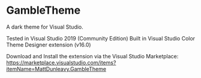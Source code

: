 # GambleTheme
A dark theme for Visual Studio.

Tested in Visual Studio 2019 (Community Edition)
Built in Visual Studio Color Theme Designer extension (v16.0)

Download and Install the extension via the Visual Studio Marketplace:
https://marketplace.visualstudio.com/items?itemName=MattDunleavy.GambleTheme
